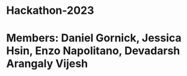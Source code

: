 # Hackathon-2023

# Members: Daniel Gornick, Jessica Hsin, Enzo Napolitano, Devadarsh Arangaly Vijesh
